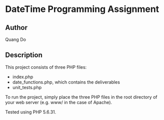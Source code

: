 # DateTime Programming Assignment

## Author
Quang Do

## Description
This project consists of three PHP files:
* index.php 
* date_functions.php, which contains the deliverables
* unit_tests.php

To run the project, simply place the three PHP files in the root directory of your web server (e.g. www/ in the case of Apache).

Tested using PHP 5.6.31.